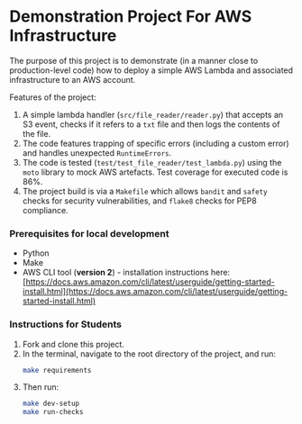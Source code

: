 # Demonstration Project For AWS Infrastructure

The purpose of this project is to demonstrate (in a manner close to production-level code) how to deploy a simple AWS Lambda and associated infrastructure to an AWS account.

Features of the project:
1. A simple lambda handler (`src/file_reader/reader.py`) that accepts an S3 event, checks if it refers to a `txt` file and then logs the contents of the file.
1. The code features trapping of specific errors (including a custom error) and handles unexpected `RuntimeErrors`.
1. The code is tested (`test/test_file_reader/test_lambda.py`) using the `moto` library to mock AWS artefacts. Test coverage for executed code is 86%.
1. The project build is via a `Makefile` which allows `bandit` and `safety` checks for security vulnerabilities, and `flake8` checks for PEP8 compliance.


### Prerequisites for local development
- Python
- Make
- AWS CLI tool (__version 2__) - installation instructions here: [https://docs.aws.amazon.com/cli/latest/userguide/getting-started-install.html](https://docs.aws.amazon.com/cli/latest/userguide/getting-started-install.html)

### __Instructions for Students__
1. Fork and clone this project.
1. In the terminal, navigate to the root directory of the project, and run:
    ```bash
    make requirements
    ```
1. Then run:
    ```bash
    make dev-setup
    make run-checks
    ```


 